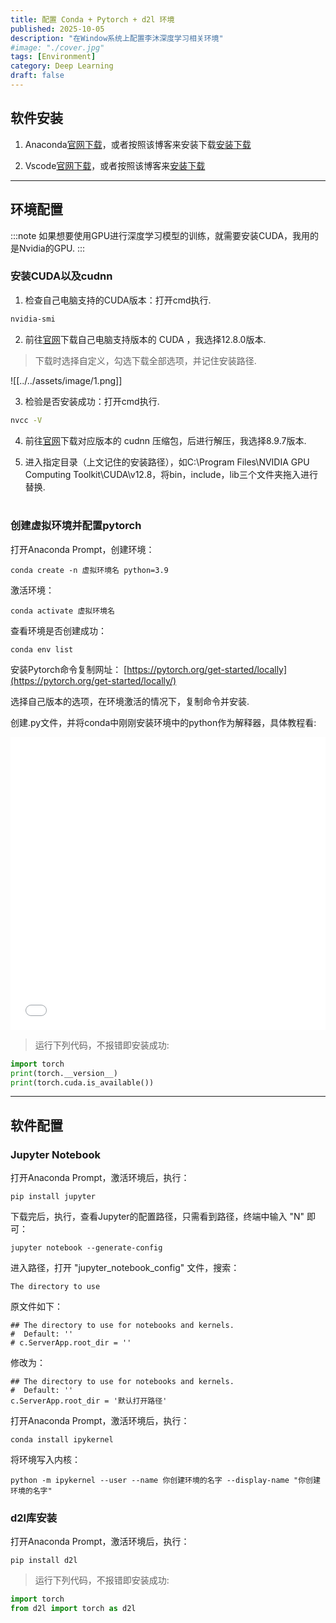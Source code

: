 ```yaml
---
title: 配置 Conda + Pytorch + d2l 环境
published: 2025-10-05
description: "在Window系统上配置李沐深度学习相关环境"
#image: "./cover.jpg"
tags: [Environment]
category: Deep Learning
draft: false
---
```



## 软件安装

1. Anaconda[官网下载](https://www.anaconda.com/download)，或者按照该博客来安装下载[安装下载](https://blog.csdn.net/qq_44000789/article/details/142214660)

2. Vscode[官网下载](https://code.visualstudio.com/Download)，或者按照该博客来[安装下载](https://blog.csdn.net/weixin_60915103/article/details/131617196)

---

## 环境配置

:::note
如果想要使用GPU进行深度学习模型的训练，就需要安装CUDA，我用的是Nvidia的GPU.
:::

### 安装CUDA以及cudnn

1. 检查自己电脑支持的CUDA版本：打开cmd执行.

```cmd
nvidia-smi
```

2. 前往[官网](https://developer.nvidia.com/cuda-toolkit-archive)下载自己电脑支持版本的 CUDA ，我选择12.8.0版本.

> 下载时选择自定义，勾选下载全部选项，并记住安装路径.

![[../../assets/image/1.png]]

3. 检验是否安装成功：打开cmd执行.

```cmd
nvcc -V
```

4. 前往[官网](https://developer.nvidia.com/rdp/cudnn-archive)下载对应版本的 cudnn 压缩包，后进行解压，我选择8.9.7版本.

5. 进入指定目录（上文记住的安装路径），如C:\Program Files\NVIDIA GPU Computing Toolkit\CUDA\v12.8，将bin，include，lib三个文件夹拖入进行替换.<br><br>

### 创建虚拟环境并配置pytorch

打开Anaconda Prompt，创建环境：

```conda
conda create -n 虚拟环境名 python=3.9
```

激活环境：

```conda
conda activate 虚拟环境名
```

查看环境是否创建成功：

```conda
conda env list
```

安装Pytorch命令复制网址： [https://pytorch.org/get-started/locally](https://pytorch.org/get-started/locally/)

选择自己版本的选项，在环境激活的情况下，复制命令并安装.

创建.py文件，并将conda中刚刚安装环境中的python作为解释器，具体教程看:

<iframe width="100%" height="468" src="//player.bilibili.com/player.html?bvid=BV1Fo46e3EAZ&p=1" scrolling="no" border="0" frameborder="no" framespacing="0" allowfullscreen="true"> </iframe>

> 运行下列代码，不报错即安装成功:

```python
import torch
print(torch.__version__)
print(torch.cuda.is_available())
```

---

## 软件配置

### Jupyter Notebook

打开Anaconda Prompt，激活环境后，执行：

```conda
pip install jupyter
```

下载完后，执行，查看Jupyter的配置路径，只需看到路径，终端中输入 "N" 即可：

```conda
jupyter notebook --generate-config
```

进入路径，打开 "jupyter_notebook_config" 文件，搜索：

```conda
The directory to use
```

原文件如下：

```conda
## The directory to use for notebooks and kernels.
#  Default: ''
# c.ServerApp.root_dir = ''
```

修改为：

```conda
## The directory to use for notebooks and kernels.
#  Default: ''
c.ServerApp.root_dir = '默认打开路径'
```

打开Anaconda Prompt，激活环境后，执行：

```conda
conda install ipykernel
```

将环境写入内核：

```conda
python -m ipykernel --user --name 你创建环境的名字 --display-name "你创建环境的名字"
```

### d2l库安装

打开Anaconda Prompt，激活环境后，执行：

```conda
pip install d2l
```

> 运行下列代码，不报错即安装成功:

```python
import torch
from d2l import torch as d2l
```
